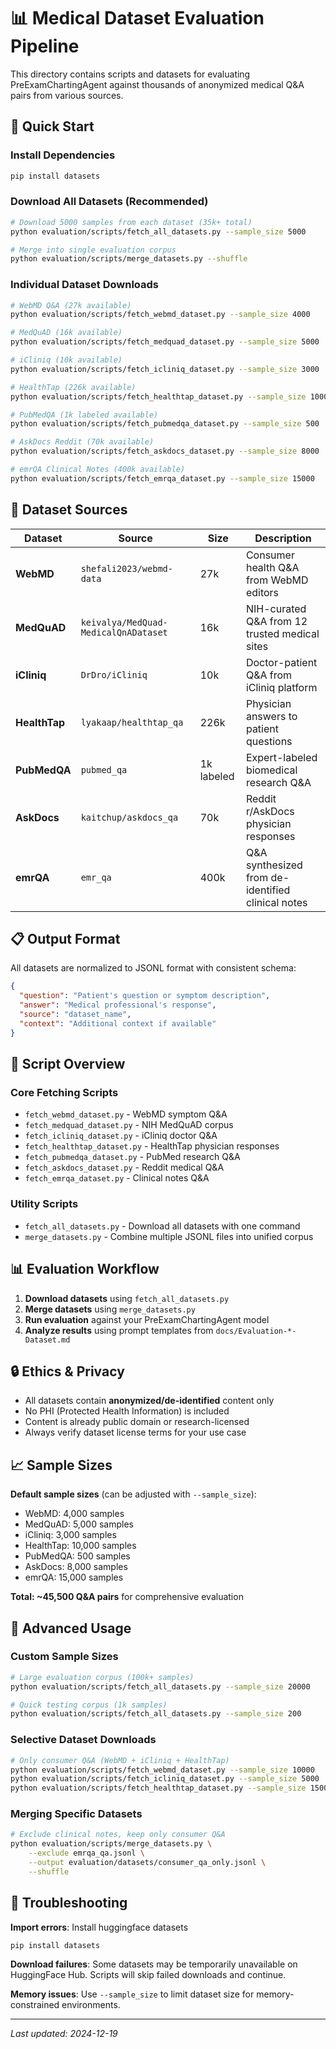# 📊 Medical Dataset Evaluation Pipeline

This directory contains scripts and datasets for evaluating PreExamChartingAgent against thousands of anonymized medical Q&A pairs from various sources.

## 🚀 Quick Start

### Install Dependencies
```bash
pip install datasets
```

### Download All Datasets (Recommended)
```bash
# Download 5000 samples from each dataset (35k+ total)
python evaluation/scripts/fetch_all_datasets.py --sample_size 5000

# Merge into single evaluation corpus
python evaluation/scripts/merge_datasets.py --shuffle
```

### Individual Dataset Downloads
```bash
# WebMD Q&A (27k available)
python evaluation/scripts/fetch_webmd_dataset.py --sample_size 4000

# MedQuAD (16k available) 
python evaluation/scripts/fetch_medquad_dataset.py --sample_size 5000

# iCliniq (10k available)
python evaluation/scripts/fetch_icliniq_dataset.py --sample_size 3000

# HealthTap (226k available)
python evaluation/scripts/fetch_healthtap_dataset.py --sample_size 10000

# PubMedQA (1k labeled available)
python evaluation/scripts/fetch_pubmedqa_dataset.py --sample_size 500

# AskDocs Reddit (70k available)
python evaluation/scripts/fetch_askdocs_dataset.py --sample_size 8000

# emrQA Clinical Notes (400k available)
python evaluation/scripts/fetch_emrqa_dataset.py --sample_size 15000
```

## 📁 Dataset Sources

| Dataset | Source | Size | Description |
|---------|--------|------|-------------|
| **WebMD** | `shefali2023/webmd-data` | 27k | Consumer health Q&A from WebMD editors |
| **MedQuAD** | `keivalya/MedQuad-MedicalQnADataset` | 16k | NIH-curated Q&A from 12 trusted medical sites |
| **iCliniq** | `DrDro/iCliniq` | 10k | Doctor-patient Q&A from iCliniq platform |
| **HealthTap** | `lyakaap/healthtap_qa` | 226k | Physician answers to patient questions |
| **PubMedQA** | `pubmed_qa` | 1k labeled | Expert-labeled biomedical research Q&A |
| **AskDocs** | `kaitchup/askdocs_qa` | 70k | Reddit r/AskDocs physician responses |
| **emrQA** | `emr_qa` | 400k | Q&A synthesized from de-identified clinical notes |

## 📋 Output Format

All datasets are normalized to JSONL format with consistent schema:

```json
{
  "question": "Patient's question or symptom description",
  "answer": "Medical professional's response",
  "source": "dataset_name",
  "context": "Additional context if available"
}
```

## 🔧 Script Overview

### Core Fetching Scripts
- `fetch_webmd_dataset.py` - WebMD symptom Q&A
- `fetch_medquad_dataset.py` - NIH MedQuAD corpus  
- `fetch_icliniq_dataset.py` - iCliniq doctor Q&A
- `fetch_healthtap_dataset.py` - HealthTap physician responses
- `fetch_pubmedqa_dataset.py` - PubMed research Q&A
- `fetch_askdocs_dataset.py` - Reddit medical Q&A
- `fetch_emrqa_dataset.py` - Clinical notes Q&A

### Utility Scripts
- `fetch_all_datasets.py` - Download all datasets with one command
- `merge_datasets.py` - Combine multiple JSONL files into unified corpus

## 📊 Evaluation Workflow

1. **Download datasets** using `fetch_all_datasets.py`
2. **Merge datasets** using `merge_datasets.py` 
3. **Run evaluation** against your PreExamChartingAgent model
4. **Analyze results** using prompt templates from `docs/Evaluation-*-Dataset.md`

## 🔒 Ethics & Privacy

- All datasets contain **anonymized/de-identified** content only
- No PHI (Protected Health Information) is included
- Content is already public domain or research-licensed
- Always verify dataset license terms for your use case

## 📈 Sample Sizes

**Default sample sizes** (can be adjusted with `--sample_size`):
- WebMD: 4,000 samples
- MedQuAD: 5,000 samples  
- iCliniq: 3,000 samples
- HealthTap: 10,000 samples
- PubMedQA: 500 samples
- AskDocs: 8,000 samples
- emrQA: 15,000 samples

**Total: ~45,500 Q&A pairs** for comprehensive evaluation

## 🚀 Advanced Usage

### Custom Sample Sizes
```bash
# Large evaluation corpus (100k+ samples)
python evaluation/scripts/fetch_all_datasets.py --sample_size 20000

# Quick testing corpus (1k samples)  
python evaluation/scripts/fetch_all_datasets.py --sample_size 200
```

### Selective Dataset Downloads
```bash
# Only consumer Q&A (WebMD + iCliniq + HealthTap)
python evaluation/scripts/fetch_webmd_dataset.py --sample_size 10000
python evaluation/scripts/fetch_icliniq_dataset.py --sample_size 5000
python evaluation/scripts/fetch_healthtap_dataset.py --sample_size 15000
```

### Merging Specific Datasets
```bash
# Exclude clinical notes, keep only consumer Q&A
python evaluation/scripts/merge_datasets.py \
    --exclude emrqa_qa.jsonl \
    --output evaluation/datasets/consumer_qa_only.jsonl \
    --shuffle
```

## 🔧 Troubleshooting

**Import errors**: Install huggingface datasets
```bash
pip install datasets
```

**Download failures**: Some datasets may be temporarily unavailable on HuggingFace Hub. Scripts will skip failed downloads and continue.

**Memory issues**: Use `--sample_size` to limit dataset size for memory-constrained environments.

---

*Last updated: 2024-12-19* 